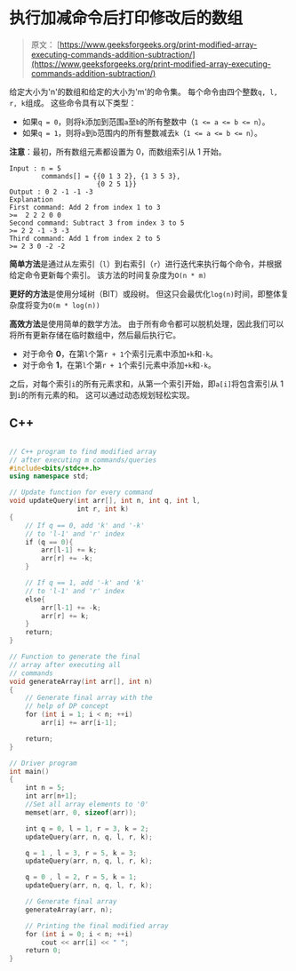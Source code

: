 # 执行加减命令后打印修改后的数组

> 原文： [https://www.geeksforgeeks.org/print-modified-array-executing-commands-addition-subtraction/](https://www.geeksforgeeks.org/print-modified-array-executing-commands-addition-subtraction/)

给定大小为'n'的数组和给定的大小为'm'的命令集。 每个命令由四个整数`q, l, r, k`组成。 这些命令具有以下类型：

*   如果`q = 0`，则将`k`添加到范围`a`至`b`的所有整数中（`1 <= a <= b <= n`）。
*   如果`q = 1`，则将`a`到`b`范围内的所有整数减去`k`（`1 <= a <= b <= n`）。

**注意**：最初，所有数组元素都设置为 0，而数组索引从 1 开始。

```
Input : n = 5
        commands[] = {{0 1 3 2}, {1 3 5 3}, 
                      {0 2 5 1}}
Output : 0 2 -1 -1 -3
Explanation
First command: Add 2 from index 1 to 3
>=  2 2 2 0 0
Second command: Subtract 3 from index 3 to 5 
>= 2 2 -1 -3 -3
Third command: Add 1 from index 2 to 5
>= 2 3 0 -2 -2

```



**简单方法**是通过从左索引（`l`）到右索引（`r`）进行迭代来执行每个命令，并根据给定命令更新每个索引。 该方法的时间复杂度为`O(n * m)`

**更好的方法**是使用分域树（BIT）或段树。 但这只会最优化`log(n)`时间，即整体复杂度将变为`O(m * log(n))`

**高效方法**是使用简单的数学方法。 由于所有命令都可以脱机处理，因此我们可以将所有更新存储在临时数组中，然后最后执行它。

*   对于命令 **0**，在第`l`个第`r + 1`个索引元素中添加`+k`和`-k`。
*   对于命令 **1**，在第`l`个第`r + 1`个索引元素中添加`+k`和`-k`。

之后，对每个索引`i`的所有元素求和，从第一个索引开始，即`a[i]`将包含索引从 1 到`i`的所有元素的和。 这可以通过动态规划轻松实现。

## C++ 

```cpp

// C++ program to find modified array 
// after executing m commands/queries 
#include<bits/stdc++.h> 
using namespace std; 

// Update function for every command 
void updateQuery(int arr[], int n, int q, int l, 
                 int r, int k) 
{ 
    // If q == 0, add 'k' and '-k' 
    // to 'l-1' and 'r' index 
    if (q == 0){ 
        arr[l-1] += k; 
        arr[r] += -k; 
    } 

    // If q == 1, add '-k' and 'k' 
    // to 'l-1' and 'r' index 
    else{ 
        arr[l-1] += -k; 
        arr[r] += k; 
    } 
    return; 
} 

// Function to generate the final 
// array after executing all  
// commands 
void generateArray(int arr[], int n) 
{ 
    // Generate final array with the  
    // help of DP concept 
    for (int i = 1; i < n; ++i) 
        arr[i] += arr[i-1]; 

    return; 
} 

// Driver program 
int main() 
{ 
    int n = 5; 
    int arr[n+1]; 
    //Set all array elements to '0' 
    memset(arr, 0, sizeof(arr)); 

    int q = 0, l = 1, r = 3, k = 2; 
    updateQuery(arr, n, q, l, r, k); 

    q = 1 , l = 3, r = 5, k = 3; 
    updateQuery(arr, n, q, l, r, k); 

    q = 0 , l = 2, r = 5, k = 1; 
    updateQuery(arr, n, q, l, r, k); 

    // Generate final array 
    generateArray(arr, n); 

    // Printing the final modified array 
    for (int i = 0; i < n; ++i) 
        cout << arr[i] << " "; 
    return 0; 
} 

```